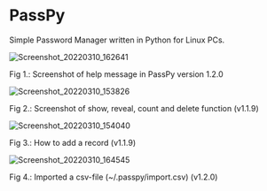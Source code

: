 # PassPy
Simple Password Manager written in Python for Linux PCs.

![Screenshot_20220310_162641](https://user-images.githubusercontent.com/8721711/157694880-e1b82687-b6f7-458a-b5cd-3f94d802de92.png)

Fig 1.: Screenshot of help message in PassPy version 1.2.0

![Screenshot_20220310_153826](https://user-images.githubusercontent.com/8721711/157685145-8705661e-c381-4fe1-a824-0b82c0391042.png)

Fig 2.: Screenshot of show, reveal, count and delete function (v1.1.9)

![Screenshot_20220310_154040](https://user-images.githubusercontent.com/8721711/157685175-5ae42a12-9161-4565-a5a0-94e9096461f2.png)

Fig 3.: How to add a record (v1.1.9)

![Screenshot_20220310_164545](https://user-images.githubusercontent.com/8721711/157698778-7d34bf65-9eb4-4e5f-99b4-9b62eb9412c0.png)

Fig 4.: Imported a csv-file (~/.passpy/import.csv) (v1.2.0)
